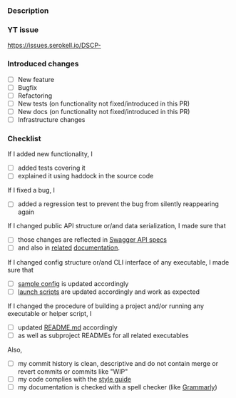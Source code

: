 ### Description

<!-- PR description goes here -->

### YT issue

https://issues.serokell.io/DSCP-

### Introduced changes

<!--
Check all that apply. At least one _should_ be checked, otherwise
describe that weird type of change in the description, maybe it will
make sense to add it to the list.
-->

- [ ] New feature
- [ ] Bugfix
- [ ] Refactoring
- [ ] New tests (on functionality not fixed/introduced in this PR)
- [ ] New docs (on functionality not fixed/introduced in this PR)
- [ ] Infrastructure changes

### Checklist

If I added new functionality, I
- [ ] added tests covering it
- [ ] explained it using haddock in the source code

If I fixed a bug, I
- [ ] added a regression test to prevent the bug from silently reappearing again

If I changed public API structure or/and data serialization, I made sure that
- [ ] those changes are reflected in [Swagger API specs](/specs/disciplina)
- [ ] and also in [related](/docs/api-types.md) [documentation](/docs/authentication.md).

If I changed config structure or/and CLI interface of any executable, I made sure that
- [ ] [sample config](/docs/config-full-sample.yaml) is updated accordingly
- [ ] [launch scripts](/scripts/launch) are updated accordingly and work as expected

If I changed the procedure of building a project and/or running any executable or helper script, I
- [ ] updated [README.md](/README.md) accordingly
- [ ] as well as subproject READMEs for all related executables

Also,
- [ ] my commit history is clean, descriptive and do not contain merge or revert commits or commits like "WIP"
- [ ] my code complies with the [style guide](/docs/code-style.md)
- [ ] my documentation is checked with a spell checker (like [Grammarly](https://app.grammarly.com))
